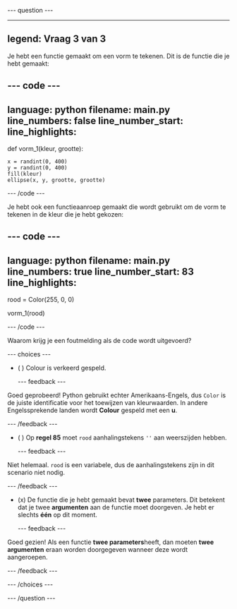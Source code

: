 
--- question ---

---
legend: Vraag 3 van 3
---

Je hebt een functie gemaakt om een vorm te tekenen. Dit is de functie die je hebt gemaakt:

--- code ---
---
language: python
filename: main.py
line_numbers: false
line_number_start: 
line_highlights: 
---
def vorm_1(kleur, grootte):
  
    x = randint(0, 400)
    y = randint(0, 400)
    fill(kleur)   
    ellipse(x, y, grootte, grootte)
--- /code ---

Je hebt ook een functieaanroep gemaakt die wordt gebruikt om de vorm te tekenen in de kleur die je hebt gekozen:

--- code ---
---
language: python
filename: main.py
line_numbers: true
line_number_start: 83
line_highlights: 
---
rood = Color(255, 0, 0)

vorm_1(rood)

--- /code ---

Waarom krijg je een foutmelding als de code wordt uitgevoerd?

--- choices ---

- ( )
Colour is verkeerd gespeld.

  --- feedback ---

Goed geprobeerd! Python gebruikt echter Amerikaans-Engels, dus `Color` is de juiste identificatie voor het toewijzen van kleurwaarden. In andere Engelssprekende landen wordt **Colour** gespeld met een **u**.

  --- /feedback ---

- ( ) Op **regel 85** moet `rood` aanhalingstekens `''` aan weerszijden hebben.

  --- feedback ---

Niet helemaal. `rood` is een variabele, dus de aanhalingstekens zijn in dit scenario niet nodig.

  --- /feedback ---

- (x) De functie die je hebt gemaakt bevat **twee** parameters. Dit betekent dat je twee **argumenten** aan de functie moet doorgeven. Je hebt er slechts **één** op dit moment.

  --- feedback ---

Goed gezien! Als een functie **twee parameters**heeft, dan moeten **twee argumenten** eraan worden doorgegeven wanneer deze wordt aangeroepen.

  --- /feedback ---

--- /choices ---

--- /question ---
